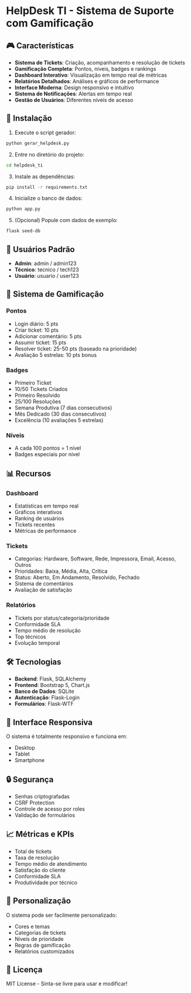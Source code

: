 # HelpDesk TI - Sistema de Suporte com Gamificação

## 🎮 Características

- **Sistema de Tickets**: Criação, acompanhamento e resolução de tickets
- **Gamificação Completa**: Pontos, níveis, badges e rankings
- **Dashboard Interativo**: Visualização em tempo real de métricas
- **Relatórios Detalhados**: Análises e gráficos de performance
- **Interface Moderna**: Design responsivo e intuitivo
- **Sistema de Notificações**: Alertas em tempo real
- **Gestão de Usuários**: Diferentes níveis de acesso

## 🚀 Instalação

1. Execute o script gerador:
```bash
python gerar_helpdesk.py
```

2. Entre no diretório do projeto:
```bash
cd helpdesk_ti
```

3. Instale as dependências:
```bash
pip install -r requirements.txt
```

4. Inicialize o banco de dados:
```bash
python app.py
```

5. (Opcional) Popule com dados de exemplo:
```bash
flask seed-db
```

## 👤 Usuários Padrão

- **Admin**: admin / admin123
- **Técnico**: tecnico / tech123
- **Usuário**: usuario / user123

## 🎯 Sistema de Gamificação

### Pontos
- Login diário: 5 pts
- Criar ticket: 10 pts
- Adicionar comentário: 5 pts
- Assumir ticket: 15 pts
- Resolver ticket: 25-50 pts (baseado na prioridade)
- Avaliação 5 estrelas: 10 pts bonus

### Badges
- Primeiro Ticket
- 10/50 Tickets Criados
- Primeiro Resolvido
- 25/100 Resoluções
- Semana Produtiva (7 dias consecutivos)
- Mês Dedicado (30 dias consecutivos)
- Excelência (10 avaliações 5 estrelas)

### Níveis
- A cada 100 pontos = 1 nível
- Badges especiais por nível

## 📊 Recursos

### Dashboard
- Estatísticas em tempo real
- Gráficos interativos
- Ranking de usuários
- Tickets recentes
- Métricas de performance

### Tickets
- Categorias: Hardware, Software, Rede, Impressora, Email, Acesso, Outros
- Prioridades: Baixa, Média, Alta, Crítica
- Status: Aberto, Em Andamento, Resolvido, Fechado
- Sistema de comentários
- Avaliação de satisfação

### Relatórios
- Tickets por status/categoria/prioridade
- Conformidade SLA
- Tempo médio de resolução
- Top técnicos
- Evolução temporal

## 🛠️ Tecnologias

- **Backend**: Flask, SQLAlchemy
- **Frontend**: Bootstrap 5, Chart.js
- **Banco de Dados**: SQLite
- **Autenticação**: Flask-Login
- **Formulários**: Flask-WTF

## 📱 Interface Responsiva

O sistema é totalmente responsivo e funciona em:
- Desktop
- Tablet
- Smartphone

## 🔒 Segurança

- Senhas criptografadas
- CSRF Protection
- Controle de acesso por roles
- Validação de formulários

## 📈 Métricas e KPIs

- Total de tickets
- Taxa de resolução
- Tempo médio de atendimento
- Satisfação do cliente
- Conformidade SLA
- Produtividade por técnico

## 🎨 Personalização

O sistema pode ser facilmente personalizado:
- Cores e temas
- Categorias de tickets
- Níveis de prioridade
- Regras de gamificação
- Relatórios customizados

## 📝 Licença

MIT License - Sinta-se livre para usar e modificar!
